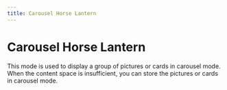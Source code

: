 ```yaml
---
title: Carousel Horse Lantern
---
```


# Carousel Horse Lantern

<div>This mode is used to display a group of pictures or cards in carousel mode. When the content space is insufficient, you can store the pictures or cards in carousel mode.</div>
